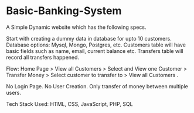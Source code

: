 # Basic-Banking-System

A Simple Dynamic website which has the following specs.

Start with creating a dummy data in database for upto 10
customers. Database options: Mysql, Mongo, Postgres, etc.
Customers table will have basic fields such as name, email,
current balance etc. Transfers table will record all transfers
happened.

Flow: Home Page > View all Customers > Select and View one
Customer > Transfer Money > Select customer to transfer to >
View all Customers .

No Login Page. No User Creation. Only transfer of money
between multiple users.

Tech Stack Used: HTML, CSS, JavaScript, PHP, SQL
